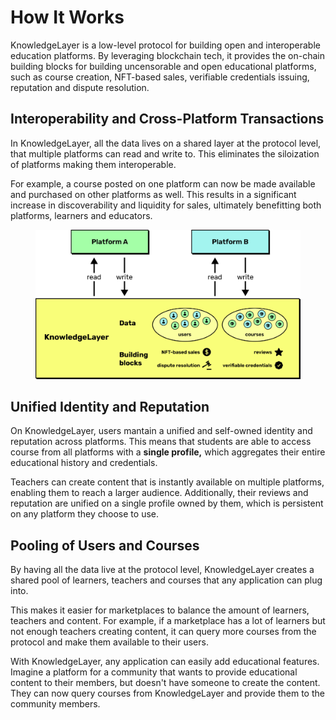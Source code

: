 # How It Works

KnowledgeLayer is a low-level protocol for building open and interoperable education platforms. By leveraging blockchain tech, it provides the on-chain building blocks for building uncensorable and open educational platforms, such as course creation, NFT-based sales, verifiable credentials issuing, reputation and dispute resolution.



## Interoperability and Cross-Platform Transactions

In KnowledgeLayer, all the data lives on a shared layer at the protocol level, that multiple platforms can read and write to. This eliminates the siloization of platforms making them interoperable.

For example, a course posted on one platform can now be made available and purchased on other platforms as well. This results in a significant increase in discoverability and liquidity for sales, ultimately benefitting both platforms, learners and educators.

<figure><img src=".gitbook/assets/knowledgelayer-schema.png" alt="" width="563"><figcaption></figcaption></figure>

## Unified Identity and Reputation

On KnowledgeLayer, users mantain a unified and self-owned identity and reputation across platforms. This means that students are able to access course from all platforms with a **single profile,** which aggregates their entire educational history and credentials.

Teachers can create content that is instantly available on multiple platforms, enabling them to reach a larger audience. Additionally, their reviews and reputation are unified on a single profile owned by them, which is persistent on any platform they choose to use.



## Pooling of Users and Courses

By having all the data live at the protocol level, KnowledgeLayer creates a shared pool of learners, teachers and courses that any application can plug into.

This makes it easier for marketplaces to balance the amount of learners, teachers and content. For example, if a marketplace has a lot of learners but not enough teachers creating content, it can query more courses from the protocol and make them available to their users.

With KnowledgeLayer, any application can easily add educational features. Imagine a platform for a community that wants to provide educational content to their members, but doesn't have someone to create the content. They can now query courses from KnowledgeLayer and provide them to the community members.

